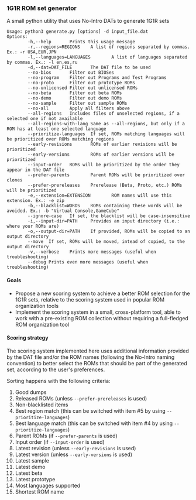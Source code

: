 ### 1G1R ROM set generator

A small python utility that uses No-Intro DATs to generate 1G1R sets

```
Usage: python3 generate.py [options] -d input_file.dat
Options:
        -h,--help       Prints this usage message
        -r,--regions=REGIONS    A list of regions separated by commas. Ex.: -r USA,EUR,JPN
        -l,--languages=LANGUAGES        A list of languages separated by commas. Ex.: -l en,es,ru
        -d,--dat=DAT_FILE       The DAT file to be used
        --no-bios       Filter out BIOSes
        --no-program    Filter out Programs and Test Programs
        --no-proto      Filter out prototype ROMs
        --no-unlicensed Filter out unlicensed ROMs
        --no-beta       Filter out beta ROMs
        --no-demo       Filter out demo ROMs
        --no-sample     Filter out sample ROMs
        --no-all        Apply all filters above
        --all-regions   Includes files of unselected regions, if a selected one if not available
        --all-regions-with-lang Same as --all-regions, but only if a ROM has at least one selected language
        --prioritize-languages  If set, ROMs matching languages will be prioritized over ROMs matching regions
        --early-revisions       ROMs of earlier revisions will be prioritized
        --early-versions        ROMs of earlier versions will be prioritized
        --input-order   ROMs will be prioritized by the order they appear in the DAT file
        --prefer-parents        Parent ROMs will be prioritized over clones
        --prefer-prereleases    Prerelease (Beta, Proto, etc.) ROMs will be prioritized
        -e,--extension=EXTENSION        ROM names will use this extension. Ex.: -e zip
        -b,--blacklist=WORDS    ROMs containing these words will be avoided. Ex.: -b "Virtual Console,GameCube"
        --ignore-case   If set, the blacklist will be case-insensitive 
        -i,--input-dir=PATH     Provides an input directory (i.e.: where your ROMs are)
        -o,--output-dir=PATH    If provided, ROMs will be copied to an output directory
        --move  If set, ROMs will be moved, intead of copied, to the output directory
        -v,--verbose    Prints more messages (useful when troubleshooting)
        --debug Prints even more messages (useful when troubleshooting)
```

#### Goals

* Propose a new scoring system to achieve a better ROM selection for the 1G1R sets, 
relative to the scoring system used in popular ROM organization tools
* Implement the scoring system in a small, cross-platform tool, able to work with a 
pre-existing ROM collection without requiring a full-fledged ROM organization tool

#### Scoring strategy

The scoring system implemented here uses additional information provided by the 
DAT file and/or the ROM names (following the No-Intro naming convention) to 
better select the ROMs that should be part of the generated set, according to the user's preferences.

Sorting happens with the following criteria:
1. Good dumps
2. Released ROMs (unless `--prefer-prereleases` is used)
3. Non-blacklisted items
4. Best region match (this can be switched with item #5 by using `--prioritize-languages`)
5. Best language match (this can be switched with item #4 by using `--prioritize-languages`)
6. Parent ROMs (if `--prefer-parents` is used)
7. Input order (if `--input-order` is used)
8. Latest revision (unless `--early-revisions` is used)
9. Latest version (unless `--early-versions` is used)
10. Latest sample
11. Latest demo
12. Latest beta
13. Latest prototype
14. Most languages supported
15. Shortest ROM name